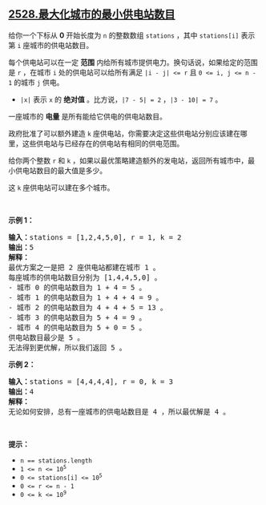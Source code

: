 ## [2528.最大化城市的最小供电站数目](https://leetcode.cn/problems/maximize-the-minimum-powered-city/)
<p>给你一个下标从 <strong>0</strong>&nbsp;开始长度为 <code>n</code>&nbsp;的整数数组&nbsp;<code>stations</code>&nbsp;，其中&nbsp;<code>stations[i]</code>&nbsp;表示第 <code>i</code>&nbsp;座城市的供电站数目。</p>

<p>每个供电站可以在一定 <strong>范围</strong>&nbsp;内给所有城市提供电力。换句话说，如果给定的范围是&nbsp;<code>r</code>&nbsp;，在城市&nbsp;<code>i</code>&nbsp;处的供电站可以给所有满足&nbsp;<code>|i - j| &lt;= r</code> 且&nbsp;<code>0 &lt;= i, j &lt;= n - 1</code>&nbsp;的城市&nbsp;<code>j</code>&nbsp;供电。</p>

<ul>
	<li><code>|x|</code>&nbsp;表示 <code>x</code>&nbsp;的 <strong>绝对值</strong>&nbsp;。比方说，<code>|7 - 5| = 2</code>&nbsp;，<code>|3 - 10| = 7</code>&nbsp;。</li>
</ul>

<p>一座城市的 <strong>电量</strong>&nbsp;是所有能给它供电的供电站数目。</p>

<p>政府批准了可以额外建造 <code>k</code>&nbsp;座供电站，你需要决定这些供电站分别应该建在哪里，这些供电站与已经存在的供电站有相同的供电范围。</p>

<p>给你两个整数&nbsp;<code>r</code> 和&nbsp;<code>k</code>&nbsp;，如果以最优策略建造额外的发电站，返回所有城市中，最小供电站数目的最大值是多少。</p>

<p>这 <code>k</code>&nbsp;座供电站可以建在多个城市。</p>

<p>&nbsp;</p>

<p><strong>示例 1：</strong></p>

<pre>
<b>输入：</b>stations = [1,2,4,5,0], r = 1, k = 2
<b>输出：</b>5
<b>解释：</b>
最优方案之一是把 2 座供电站都建在城市 1 。
每座城市的供电站数目分别为 [1,4,4,5,0] 。
- 城市 0 的供电站数目为 1 + 4 = 5 。
- 城市 1 的供电站数目为 1 + 4 + 4 = 9 。
- 城市 2 的供电站数目为 4 + 4 + 5 = 13 。
- 城市 3 的供电站数目为 5 + 4 = 9 。
- 城市 4 的供电站数目为 5 + 0 = 5 。
供电站数目最少是 5 。
无法得到更优解，所以我们返回 5 。
</pre>

<p><strong>示例 2：</strong></p>

<pre>
<b>输入：</b>stations = [4,4,4,4], r = 0, k = 3
<b>输出：</b>4
<b>解释：</b>
无论如何安排，总有一座城市的供电站数目是 4 ，所以最优解是 4 。
</pre>

<p>&nbsp;</p>

<p><strong>提示：</strong></p>

<ul>
	<li><code>n == stations.length</code></li>
	<li><code>1 &lt;= n &lt;= 10<sup>5</sup></code></li>
	<li><code>0 &lt;= stations[i] &lt;= 10<sup>5</sup></code></li>
	<li><code>0 &lt;= r&nbsp;&lt;= n - 1</code></li>
	<li><code>0 &lt;= k&nbsp;&lt;= 10<sup>9</sup></code></li>
</ul>
